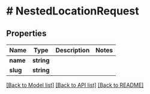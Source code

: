 # # NestedLocationRequest

## Properties

Name | Type | Description | Notes
------------ | ------------- | ------------- | -------------
**name** | **string** |  |
**slug** | **string** |  |

[[Back to Model list]](../../README.md#models) [[Back to API list]](../../README.md#endpoints) [[Back to README]](../../README.md)
